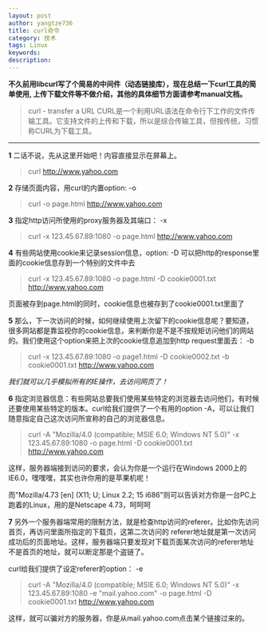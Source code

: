 ```yaml
---
layout: post
author: yangtze736
title: curl命令
category: 技术
tags: Linux
keywords: 
description: 
---
```


**不久前用libcurl写了个简易的中间件（动态链接库），现在总结一下curl工具的简单使用, 上传下载文件等不做介绍，其他的具体细节方面请参考manual文档。**

> curl - transfer a URL
> CURL是一个利用URL语法在命令行下工作的文件传输工具。它支持文件的上传和下载，所以是综合传输工具，但按传统，习惯称CURL为下载工具。

<!-- more -->

-------------

**1** 二话不说，先从这里开始吧！内容直接显示在屏幕上。
> curl http://www.yahoo.com 

**2** 存储页面内容，用curl的内置option: -o
> curl -o page.html http://www.yahoo.com 

**3** 指定http访问所使用的proxy服务器及其端口： -x
> curl -x 123.45.67.89:1080 -o page.html http://www.yahoo.com 

**4** 有些网站使用cookie来记录session信息，option: -D 可以把http的response里面的cookie信息存到一个特别的文件中去

> curl -x 123.45.67.89:1080 -o page.html -D cookie0001.txt http://www.yahoo.com

页面被存到page.html的同时，cookie信息也被存到了cookie0001.txt里面了

**5** 那么，下一次访问的时候，如何继续使用上次留下的cookie信息呢？要知道，很多网站都是靠监视你的cookie信息，来判断你是不是不按规矩访问他们的网站的。我们使用这个option来把上次的cookie信息追加到http request里面去： -b 

> curl -x 123.45.67.89:1080 -o page1.html -D cookie0002.txt -b cookie0001.txt http://www.yahoo.com 

*我们就可以几乎模拟所有的IE操作，去访问网页了！*

**6** 指定浏览器信息：有些网站总要我们使用某些特定的浏览器去访问他们，有时候还要使用某些特定的版本。curl给我们提供了一个有用的option -A，可以让我们随意指定自己这次访问所宣称的自己的浏览器信息。

> curl -A "Mozilla/4.0 (compatible; MSIE 6.0; Windows NT 5.0)" -x 123.45.67.89:1080 -o page.html -D cookie0001.txt http://www.yahoo.com 

这样，服务器端接到访问的要求，会认为你是一个运行在Windows 2000上的IE6.0，嘿嘿嘿，其实也许你用的是苹果机呢！

而"Mozilla/4.73 [en] (X11; U; Linux 2.2; 15 i686"则可以告诉对方你是一台PC上跑着的Linux，用的是Netscape 4.73，呵呵呵 

**7** 另外一个服务器端常用的限制方法，就是检查http访问的referer。比如你先访问首页，再访问里面所指定的下载页，这第二次访问的 referer地址就是第一次访问成功后的页面地址。这样，服务器端只要发现对下载页面某次访问的referer地址不是首页的地址，就可以断定那是个盗链了。

curl给我们提供了设定referer的option： -e 

> curl -A "Mozilla/4.0 (compatible; MSIE 6.0; Windows NT 5.0)" -x 123.45.67.89:1080 -e "mail.yahoo.com" -o page.html -D cookie0001.txt http://www.yahoo.com 

这样，就可以骗对方的服务器，你是从mail.yahoo.com点击某个链接过来的。

